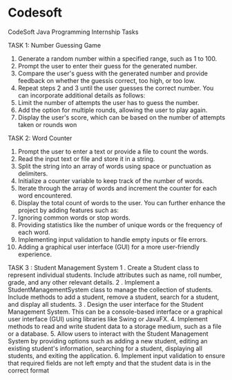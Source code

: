 # Codesoft
CodeSoft Java Programming Internship Tasks 

TASK 1: Number Guessing Game
1. Generate a random number within a specified range, such as 1 to 100.
2. Prompt the user to enter their guess for the generated number.
3. Compare the user's guess with the generated number and provide feedback on whether the guessis correct, too high, or too low.
4. Repeat steps 2 and 3 until the user guesses the correct number.
You can incorporate additional details as follows:
5. Limit the number of attempts the user has to guess the number.
6. Add the option for multiple rounds, allowing the user to play again.
7. Display the user's score, which can be based on the number of attempts taken or rounds won

TASK 2: Word Counter
1. Prompt the user to enter a text or provide a file to count the words.
2. Read the input text or file and store it in a string.
3. Split the string into an array of words using space or punctuation as delimiters.
4. Initialize a counter variable to keep track of the number of words.
5. Iterate through the array of words and increment the counter for each word encountered.
6. Display the total count of words to the user.
You can further enhance the project by adding features such as:
7. Ignoring common words or stop words.
8. Providing statistics like the number of unique words or the frequency of each word.
9. Implementing input validation to handle empty inputs or file errors.
10. Adding a graphical user interface (GUI) for a more user-friendly experience.

TASK 3 : Student Management System
1 . Create a Student class to represent individual students. Include attributes such as name, roll
number, grade, and any other relevant details.
2 . Implement a StudentManagementSystem class to manage the collection of students. Include
methods to add a student, remove a student, search for a student, and display all students.
3 . Design the user interface for the Student Management System. This can be a console-based
interface or a graphical user interface (GUI) using libraries like Swing or JavaFX.
4. Implement methods to read and write student data to a storage medium, such as a file or a
database.
5. Allow users to interact with the Student Management System by providing options such as
adding a new student, editing an existing student's information, searching for a student, displaying all
students, and exiting the application.
6. Implement input validation to ensure that required fields are not left empty and that the student
data is in the correct format

